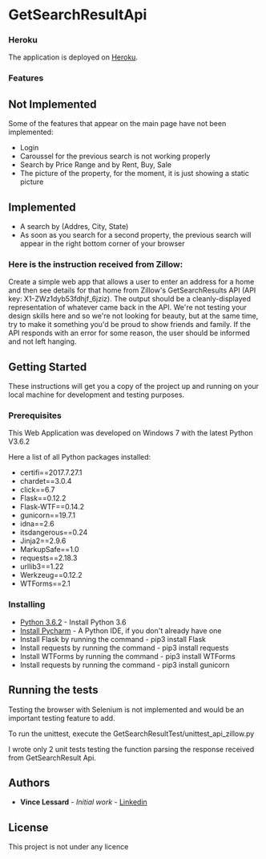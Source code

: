 # GetSearchResultApi

### Heroku
The application is deployed on [Heroku](https://flask-zillow.herokuapp.com/home).

### Features

## Not Implemented
Some of the features that appear on the main page have not been implemented:
* Login
* Caroussel for the previous search is not working properly
* Search by Price Range and by Rent, Buy, Sale
* The picture of the property, for the moment, it is just showing a static picture

## Implemented
* A search by (Addres, City, State)
* As soon as you search for a second property, the previous search will appear in the right bottom corner of your browser

### Here is the instruction received from Zillow:

Create a simple web app that allows a user to enter an address for a home and then see details for that home from Zillow's GetSearchResults API (API key: X1-ZWz1dyb53fdhjf_6jziz). The output should be a cleanly-displayed representation of whatever came back in the API. We're not testing your design skills here and so we're not looking for beauty, but at the same time, try to make it something you'd be proud to show friends and family. If the API responds with an error for some reason, the user should be informed and not left hanging.

## Getting Started

These instructions will get you a copy of the project up and running on your local machine for development and testing purposes. 

### Prerequisites

This Web Application was developed on Windows 7 with the latest Python V3.6.2

Here a list of all Python packages installed:
* certifi==2017.7.27.1
* chardet==3.0.4
* click==6.7
* Flask==0.12.2
* Flask-WTF==0.14.2
* gunicorn==19.7.1
* idna==2.6
* itsdangerous==0.24
* Jinja2==2.9.6
* MarkupSafe==1.0
* requests==2.18.3
* urllib3==1.22
* Werkzeug==0.12.2
* WTForms==2.1

### Installing

* [Python 3.6.2](https://www.python.org/downloads/) - Install Python 3.6
* [Install Pycharm](https://www.jetbrains.com/pycharm/download/#section=windows) - A Python IDE, if you don't already have one
* Install Flask by running the command - pip3 install Flask
* Install requests by running the command - pip3 install requests
* Install WTForms by running the command - pip3 install WTForms
* Install requests by running the command - pip3 install gunicorn


## Running the tests

Testing the browser with Selenium is not implemented and would be an important testing feature to add.

To run the unittest, execute the GetSearchResultTest/unittest_api_zillow.py 

I wrote only 2 unit tests testing the function parsing the response received from GetSearchResult Api.

## Authors

* **Vince Lessard** - *Initial work* - [Linkedin](https://www.linkedin.com/in/vlbca/)

## License

This project is not under any licence
